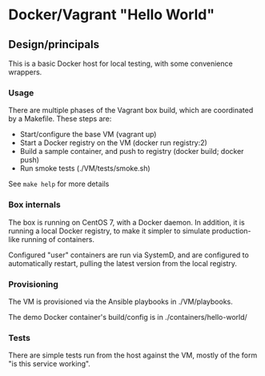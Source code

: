 # Docker/Vagrant "Hello World"

## Design/principals
This is a basic Docker host for local testing, with some convenience wrappers.

### Usage
There are multiple phases of the Vagrant box build, which are coordinated by a Makefile. These steps are:
* Start/configure the base VM (vagrant up)
* Start a Docker registry on the VM (docker run registry:2)
* Build a sample container, and push to registry (docker build; docker push)
* Run smoke tests (./VM/tests/smoke.sh)

See `make help` for more details

### Box internals
The box is running on CentOS 7, with a Docker daemon. In addition, it is running a local Docker registry, to make it simpler to simulate production-like running of containers.

Configured "user" containers are run via SystemD, and are configured to automatically restart, pulling the latest version from the local registry.

### Provisioning
The VM is provisioned via the Ansible playbooks in ./VM/playbooks.

The demo Docker container's build/config is in ./containers/hello-world/

### Tests
There are simple tests run from the host against the VM, mostly of the form "is this service working".
